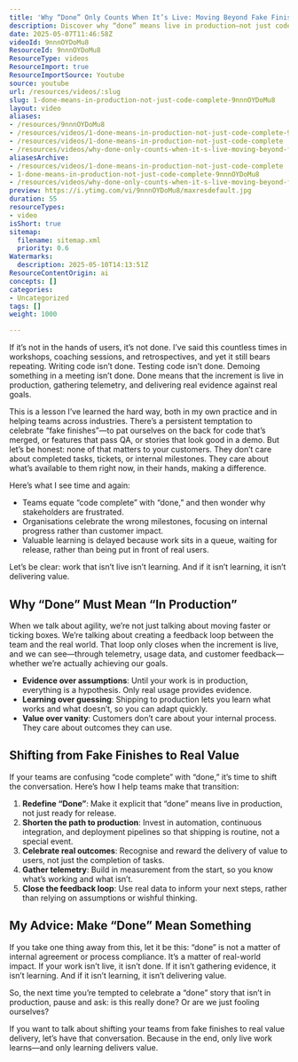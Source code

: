```yaml
---
title: 'Why “Done” Only Counts When It’s Live: Moving Beyond Fake Finishes to Real Value in Software Delivery'
description: Discover why “done” means live in production—not just code complete. Learn to deliver real value, close feedback loops, and drive outcomes that matter.
date: 2025-05-07T11:46:58Z
videoId: 9nnnOYDoMu8
ResourceId: 9nnnOYDoMu8
ResourceType: videos
ResourceImport: true
ResourceImportSource: Youtube
source: youtube
url: /resources/videos/:slug
slug: 1-done-means-in-production-not-just-code-complete-9nnnOYDoMu8
layout: video
aliases:
- /resources/9nnnOYDoMu8
- /resources/videos/1-done-means-in-production-not-just-code-complete-9nnnOYDoMu8
- /resources/videos/1-done-means-in-production-not-just-code-complete
- /resources/videos/why-done-only-counts-when-it-s-live-moving-beyond-fake-finishes-to-real-value-in-software-delivery
aliasesArchive:
- /resources/videos/1-done-means-in-production-not-just-code-complete
- 1-done-means-in-production-not-just-code-complete-9nnnOYDoMu8
- /resources/videos/why-done-only-counts-when-it-s-live-moving-beyond-fake-finishes-to-real-value-in-software-delivery
preview: https://i.ytimg.com/vi/9nnnOYDoMu8/maxresdefault.jpg
duration: 55
resourceTypes:
- video
isShort: true
sitemap:
  filename: sitemap.xml
  priority: 0.6
Watermarks:
  description: 2025-05-10T14:13:51Z
ResourceContentOrigin: ai
concepts: []
categories:
- Uncategorized
tags: []
weight: 1000

---
```

If it’s not in the hands of users, it’s not done. I’ve said this countless times in workshops, coaching sessions, and retrospectives, and yet it still bears repeating. Writing code isn’t done. Testing code isn’t done. Demoing something in a meeting isn’t done. Done means that the increment is live in production, gathering telemetry, and delivering real evidence against real goals.

This is a lesson I’ve learned the hard way, both in my own practice and in helping teams across industries. There’s a persistent temptation to celebrate “fake finishes”—to pat ourselves on the back for code that’s merged, or features that pass QA, or stories that look good in a demo. But let’s be honest: none of that matters to your customers. They don’t care about completed tasks, tickets, or internal milestones. They care about what’s available to them right now, in their hands, making a difference.

Here’s what I see time and again:

- Teams equate “code complete” with “done,” and then wonder why stakeholders are frustrated.
- Organisations celebrate the wrong milestones, focusing on internal progress rather than customer impact.
- Valuable learning is delayed because work sits in a queue, waiting for release, rather than being put in front of real users.

Let’s be clear: work that isn’t live isn’t learning. And if it isn’t learning, it isn’t delivering value.

## Why “Done” Must Mean “In Production”

When we talk about agility, we’re not just talking about moving faster or ticking boxes. We’re talking about creating a feedback loop between the team and the real world. That loop only closes when the increment is live, and we can see—through telemetry, usage data, and customer feedback—whether we’re actually achieving our goals.

- **Evidence over assumptions**: Until your work is in production, everything is a hypothesis. Only real usage provides evidence.
- **Learning over guessing**: Shipping to production lets you learn what works and what doesn’t, so you can adapt quickly.
- **Value over vanity**: Customers don’t care about your internal process. They care about outcomes they can use.

## Shifting from Fake Finishes to Real Value

If your teams are confusing “code complete” with “done,” it’s time to shift the conversation. Here’s how I help teams make that transition:

1. **Redefine “Done”**: Make it explicit that “done” means live in production, not just ready for release.
2. **Shorten the path to production**: Invest in automation, continuous integration, and deployment pipelines so that shipping is routine, not a special event.
3. **Celebrate real outcomes**: Recognise and reward the delivery of value to users, not just the completion of tasks.
4. **Gather telemetry**: Build in measurement from the start, so you know what’s working and what isn’t.
5. **Close the feedback loop**: Use real data to inform your next steps, rather than relying on assumptions or wishful thinking.

## My Advice: Make “Done” Mean Something

If you take one thing away from this, let it be this: “done” is not a matter of internal agreement or process compliance. It’s a matter of real-world impact. If your work isn’t live, it isn’t done. If it isn’t gathering evidence, it isn’t learning. And if it isn’t learning, it isn’t delivering value.

So, the next time you’re tempted to celebrate a “done” story that isn’t in production, pause and ask: is this really done? Or are we just fooling ourselves?

If you want to talk about shifting your teams from fake finishes to real value delivery, let’s have that conversation. Because in the end, only live work learns—and only learning delivers value.
